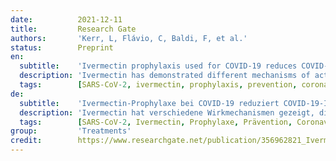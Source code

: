 ```yaml
---
date:          2021-12-11
title:         Research Gate
authors:       'Kerr, L, Flávio, C, Baldi, F, et al.'
status:        Preprint
en:
  subtitle:    'Ivermectin prophylaxis used for COVID-19 reduces COVID-19 infection and mortality rates: A 220,517-subject, populational-level retrospective citywide'
  description: 'Ivermectin has demonstrated different mechanisms of actions that could potentially protect from both COVID-19 infection and COVID-19-related comorbidities. Based on the existing literature and safety profile of ivermectin, a citywide program of prophylactic use of ivermectin for COVID-19 was implemented in Itajai, a Southern city in Brazil in the state of Santa Catarina. The objective of this analysis is to evaluate the effects of the use of ivermectin for prevention of COVID-19 infection, risk of dying and mortality, compared to non-users. This is a retrospective analysis of registry data from the medical based citywide COVID-19 prevention with ivermectin program, between July 2020 to December of 2020. The whole population of Itajaí was invited for a medical visit to compile demographic and medical parameters. In the absence of contraindications, ivermectin was offered as an optional treatment for 2 days every 15 days at a dose of 0.2mg/kg/day. Patients’ preferences and medical autonomy were preserved. Ivermectin users were compared with the comorbidity-matched population of non-users for COVID-19 by age, sex, COVID-19 infection rate, and COVID-19 mortality rate. Results in terms of mortality were adjusted for all relevant variables and Propensity Score Matching (PSM) was calculated. A total of 220,517 subjects were included in the analysis; 133,051 (60.3%) ivermectin users and 87,466 (39.7%) non-users. COVID-19 infection occurred in 4,311 (3.2%) treated subjects, and 3,034 (3.5%) non-treated subjects. This evidence showed a 7% reduction in COVID-19 infection rate with use of ivermectin: COVID-19 infection rate ratio. A total of 62 deaths (1.4% mortality rate) occurred among users and 79 deaths (2.6% mortality rate) among non-users, showing a 48% reduction in mortality rate. Risk of dying from COVID-19 among ivermectin users was 45% lower than non-users. Prophylactic use of ivermectin showed significantly reduced COVID-19 infection rate, mortality rate and chance of dying from COVID-19 on a calculated population-level analysis, which controlled for all relevant confounding variables.'
  tags:        [SARS-CoV-2, ivermectin, prophylaxis, prevention, coronavirus]
de:
  subtitle:    'Ivermectin-Prophylaxe bei COVID-19 reduziert COVID-19-Infektions- und Sterblichkeitsraten: Eine stadtweite retrospektive Studie mit 220.517 Probanden auf Bevölkerungsebene'
  description: 'Ivermectin hat verschiedene Wirkmechanismen gezeigt, die potenziell sowohl vor einer COVID-19-Infektion als auch vor COVID-19-bedingten Komorbiditäten schützen könnten. Auf der Grundlage der vorhandenen Literatur und des Sicherheitsprofils von Ivermectin wurde in Itajai, einer Stadt im Süden Brasiliens im Bundesstaat Santa Catarina, ein stadtweites Programm zur prophylaktischen Anwendung von Ivermectin gegen COVID-19 durchgeführt. Ziel dieser Analyse ist, die Auswirkungen der Anwendung von Ivermectin zur Vorbeugung von COVID-19-Infektionen, das Sterberisiko und die Sterblichkeit im Vergleich zu Nichtanwendern zu bewerten. Es handelt sich um eine retrospektive Analyse von Registerdaten aus dem medizinisch basierten stadtweiten COVID-19-Präventionsprogramm mit Ivermectin zwischen Juli 2020 und Dezember 2020. Die gesamte Bevölkerung von Itajaí wurde zu einem Arztbesuch eingeladen, um demografische und medizinische Parameter zu erheben. Wenn keine Kontraindikationen vorlagen, wurde Ivermectin als optionale Behandlung für 2 Tage alle 15 Tage in einer Dosis von 0,2 mg/kg/Tag angeboten. Die Präferenzen der Patienten und ihre medizinische Autonomie wurden gewahrt. Die Ivermectin-Anwender wurden mit der komorbiditätsangepassten Population der Nicht-Anwender von COVID-19 nach Alter, Geschlecht, COVID-19-Infektionsrate und COVID-19-Mortalitätsrate verglichen. Die Ergebnisse in Bezug auf die Sterblichkeit wurden um alle relevanten Variablen bereinigt, und es wurde ein Propensity Score Matching (PSM) berechnet. Insgesamt wurden 220.517 Probanden in die Analyse einbezogen; 133.051 (60,3 %) Ivermectin-Anwender und 87.466 (39,7 %) Nicht-Anwender. Eine COVID-19-Infektion trat bei 4 311 (3,2 %) behandelten Probanden und 3 034 (3,5 %) nicht behandelten Probanden auf. Die Ergebnisse zeigen, dass die COVID-19-Infektionsrate durch die Anwendung von Ivermectin um 7 % gesenkt werden konnte: Verhältnis COVID-19-Infektionsrate. Insgesamt traten 62 Todesfälle (1,4 % Sterblichkeitsrate) bei den Anwendern und 79 Todesfälle (2,6 % Sterblichkeitsrate) bei den Nichtanwendern auf, was eine Verringerung der Sterblichkeitsrate um 48 % bedeutet. Das Risiko, an COVID-19 zu sterben, war bei Ivermectin-Anwendern um 45 % geringer als bei Nicht-Anwendern. Die prophylaktische Anwendung von Ivermectin führte zu einer signifikanten Verringerung der COVID-19-Infektionsrate, der Sterblichkeitsrate und des Risikos, an COVID-19 zu sterben, bei einer berechneten Analyse auf Bevölkerungsebene, bei der alle relevanten Störfaktoren berücksichtigt wurden.' 
  tags:        [SARS-CoV-2, Ivermectin, Prophylaxe, Prävention, Coronavirus]
group:         'Treatments'
credit:        https://www.researchgate.net/publication/356962821_Ivermectin_prophylaxis_used_for_COVID-19_reduces_COVID-19_infection_and_mortality_rates_A_220517-subject_populational-level_retrospective_citywide
---
```


